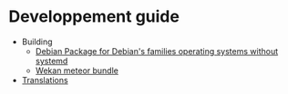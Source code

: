 # Developpement guide

* Building
    * [Debian Package for Debian's families operating systems without systemd](package.md)
    * [Wekan meteor bundle](bundle.md)
* [Translations](translations.md)